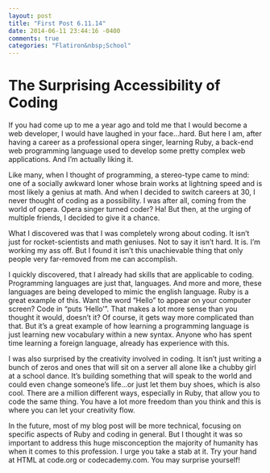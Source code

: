 ```yaml
---
layout: post
title: "First Post 6.11.14"
date: 2014-06-11 23:44:16 -0400
comments: true
categories: "Flatiron&nbsp;School"
---
```

<h1>The Surprising Accessibility of Coding</h1>
<p>
If you had come up to me a year ago and told me that I would become a web developer, I would have laughed in your face…hard. But here I am, after having a career as a professional opera singer, learning Ruby, a back-end web programming language used to develop some pretty complex web applications. And I’m actually liking it.
</p>
<p>
Like many, when I thought of programming, a stereo-type came to mind: one of a socially awkward loner whose brain works at lightning speed and is most likely a genius at math. And when I decided to switch careers at 30, I never thought of coding as a possibility. I was after all, coming from the world of opera. Opera singer turned coder? Ha! But then, at the urging of multiple friends, I decided to give it a chance. 
</p>
<p>
What I discovered was that I was completely wrong about coding. It isn’t just for rocket-scientists and math geniuses. Not to say it isn’t hard. It is. I’m working my ass off. But I found it isn’t this unachievable thing that only people very far-removed from me can accomplish.
</p>
<p>
I quickly discovered, that I already had skills that are applicable to coding. Programming languages are just that, languages. And more and more, these languages are being developed to mimic the english language. Ruby is a great example of this. Want the word “Hello” to appear on your computer screen? Code in “puts ‘Hello’”. That makes a lot more sense than you thought it would, doesn’t it? Of course, it gets way more complicated than that. But it’s a great example of how learning a programming language is just learning new vocabulary within a new syntax. Anyone who has spent time learning a foreign language, already has experience with this. 
</p>
<p>
I was also surprised by the creativity involved in coding. It isn’t just writing a bunch of zeros and ones that will sit on a server all alone like a chubby girl at a school dance. It’s building something that will speak to the world and could even change someone’s life…or just let them buy shoes, which is also cool. There are a million different ways, especially in Ruby, that allow you to code the same thing. You have a lot more freedom than you think and this is where you can let your creativity flow.
</p>
<p>
In the future, most of my blog post will be more technical, focusing on specific aspects of Ruby and coding in general. But I thought it was so important to address this huge misconception the majority of humanity has when it comes to this profession. I urge you take a stab at it. Try your hand at HTML at code.org or codecademy.com. You may surprise yourself!